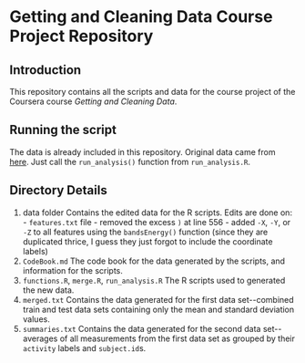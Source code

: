 # Getting and Cleaning Data Course Project Repository

## Introduction

This repository contains all the scripts and data for the course project of the Coursera course _Getting and Cleaning Data_.

## Running the script

The data is already included in this repository. Original data came from [here](http://archive.ics.uci.edu/ml/datasets/Human+Activity+Recognition+Using+Smartphones).
Just call the `run_analysis()` function from `run_analysis.R`.

## Directory Details

1. data folder
	Contains the edited data for the R scripts.
	Edits are done on:
		- `features.txt` file
			- removed the excess `)` at line 556
			- added `-X`, `-Y`, or `-Z` to all features using the `bandsEnergy()` function (since they are duplicated thrice, I guess they just forgot to include the coordinate labels)
2. `CodeBook.md`
	The code book for the data generated by the scripts, and information for the scripts.
3. `functions.R`, `merge.R`, `run_analysis.R`
	The R scripts used to generated the new data.
4. `merged.txt`
	Contains the data generated for the first data set--combined train and test data sets containing only the mean and standard deviation values.
5. `summaries.txt`
	Contains the data generated for the second data set--averages of all measurements from the first data set as grouped by their `activity` labels and `subject.id`s.